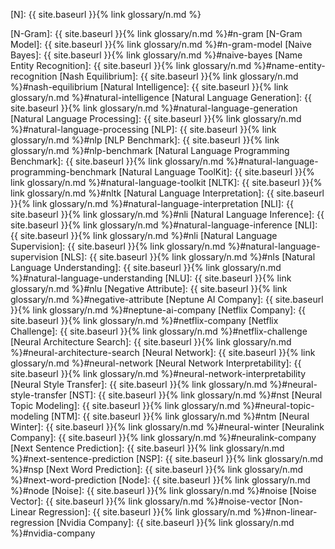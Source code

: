 [N]: {{ site.baseurl }}{% link glossary/n.md %}

[N-Gram]: {{ site.baseurl }}{% link glossary/n.md %}#n-gram
[N-Gram Model]: {{ site.baseurl }}{% link glossary/n.md %}#n-gram-model
[Naive Bayes]: {{ site.baseurl }}{% link glossary/n.md %}#naive-bayes
[Name Entity Recognition]: {{ site.baseurl }}{% link glossary/n.md %}#name-entity-recognition
[Nash Equilibrium]: {{ site.baseurl }}{% link glossary/n.md %}#nash-equilibrium
[Natural Intelligence]: {{ site.baseurl }}{% link glossary/n.md %}#natural-intelligence
[Natural Language Generation]: {{ site.baseurl }}{% link glossary/n.md %}#natural-language-generation
[Natural Language Processing]: {{ site.baseurl }}{% link glossary/n.md %}#natural-language-processing
[NLP]: {{ site.baseurl }}{% link glossary/n.md %}#nlp
[NLP Benchmark]: {{ site.baseurl }}{% link glossary/n.md %}#nlp-benchmark
[Natural Language Programming Benchmark]: {{ site.baseurl }}{% link glossary/n.md %}#natural-language-programming-benchmark
[Natural Language ToolKit]: {{ site.baseurl }}{% link glossary/n.md %}#natural-language-toolkit
[NLTK]: {{ site.baseurl }}{% link glossary/n.md %}#nltk
[Natural Language Interpretation]: {{ site.baseurl }}{% link glossary/n.md %}#natural-language-interpretation
[NLI]: {{ site.baseurl }}{% link glossary/n.md %}#nli
[Natural Language Inference]: {{ site.baseurl }}{% link glossary/n.md %}#natural-language-inference
[NLI]: {{ site.baseurl }}{% link glossary/n.md %}#nli
[Natural Language Supervision]: {{ site.baseurl }}{% link glossary/n.md %}#natural-language-supervision
[NLS]: {{ site.baseurl }}{% link glossary/n.md %}#nls
[Natural Language Understanding]: {{ site.baseurl }}{% link glossary/n.md %}#natural-language-understanding
[NLU]: {{ site.baseurl }}{% link glossary/n.md %}#nlu
[Negative Attribute]: {{ site.baseurl }}{% link glossary/n.md %}#negative-attribute
[Neptune AI Company]: {{ site.baseurl }}{% link glossary/n.md %}#neptune-ai-company
[Netflix Company]: {{ site.baseurl }}{% link glossary/n.md %}#netflix-company
[Netflix Challenge]: {{ site.baseurl }}{% link glossary/n.md %}#netflix-challenge
[Neural Architecture Search]: {{ site.baseurl }}{% link glossary/n.md %}#neural-architecture-search
[Neural Network]: {{ site.baseurl }}{% link glossary/n.md %}#neural-network
[Neural Network Interpretability]: {{ site.baseurl }}{% link glossary/n.md %}#neural-network-interpretability
[Neural Style Transfer]: {{ site.baseurl }}{% link glossary/n.md %}#neural-style-transfer
[NST]: {{ site.baseurl }}{% link glossary/n.md %}#nst
[Neural Topic Modeling]: {{ site.baseurl }}{% link glossary/n.md %}#neural-topic-modeling
[NTM]: {{ site.baseurl }}{% link glossary/n.md %}#ntm
[Neural Winter]: {{ site.baseurl }}{% link glossary/n.md %}#neural-winter
[Neuralink Company]: {{ site.baseurl }}{% link glossary/n.md %}#neuralink-company
[Next Sentence Prediction]: {{ site.baseurl }}{% link glossary/n.md %}#next-sentence-prediction
[NSP]: {{ site.baseurl }}{% link glossary/n.md %}#nsp
[Next Word Prediction]: {{ site.baseurl }}{% link glossary/n.md %}#next-word-prediction
[Node]: {{ site.baseurl }}{% link glossary/n.md %}#node
[Noise]: {{ site.baseurl }}{% link glossary/n.md %}#noise
[Noise Vector]: {{ site.baseurl }}{% link glossary/n.md %}#noise-vector
[Non-Linear Regression]: {{ site.baseurl }}{% link glossary/n.md %}#non-linear-regression
[Nvidia Company]: {{ site.baseurl }}{% link glossary/n.md %}#nvidia-company
